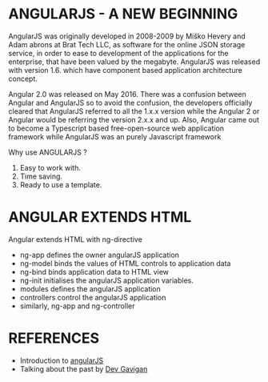 # ANGULARJS - A NEW BEGINNING

AngularJS was originally developed in 2008-2009 by Miško Hevery and Adam abrons at Brat Tech LLC, as software for the online JSON storage service, in order to ease to development of the applications for the enterprise, that have been valued by the megabyte. AngularJS was released with version 1.6. which have component based application architecture concept.

Angular 2.0 was released on May 2016. There was a confusion between Angular and AngularJS so to avoid the confusion, the developers officially cleared that AngularJS referred to all the 1.x.x version while the Angular 2 or Angular would be referring the version 2.x.x and up. Also, Angular came out to become a Typescript based free-open-source web application framework while AngularJS was an purely Javascript framework

Why use ANGULARJS ?

1. Easy to work with.
2. Time saving.
3. Ready to use a template.

# ANGULAR EXTENDS HTML

Angular extends HTML with ng-directive

- ng-app defines the owner angularJS application
- ng-model binds the values of HTML controls to application data
- ng-bind binds application data to HTML view
- ng-init initialises the angularJS application variables.
- modules defines the angularJS application
- controllers control the angularJS application
- similarly, ng-app and ng-controller

# REFERENCES

- Introduction to [angularJS](https://www.geeksforgeeks.org/introduction-to-angularjs/)
- Talking about the past by [Dev Gavigan](https://medium.com/the-startup-lab-blog/the-history-of-angular-3e36f7e828c7)
